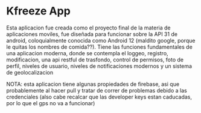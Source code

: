 # Kfreeze App

Esta aplicacion fue creada como el proyecto final de la materia de aplicaciones moviles, fue diseñada para funcionar sobre la API 31 de android, coloquialmente conocida como Android 12 (maldito google, porque le quitas los nombres de comida??).
Tiene las funciones fundamentales de una aplicacion moderna, donde se contempla el loggeo, registro, modificacion, una api restful de trasfondo, control de permisos, foto de perfil, niveles de usuario, niveles de notificaciones modernos y un sistema de geolocalizacion

NOTA: esta aplicacion tiene algunas propiedades de firebase, asi que probablemente al hacer pull y tratar de correr de problemas debido a las credenciales (also cabe recalcar que las developer keys estan caducadas, por lo que el gps no va a funcionar)
